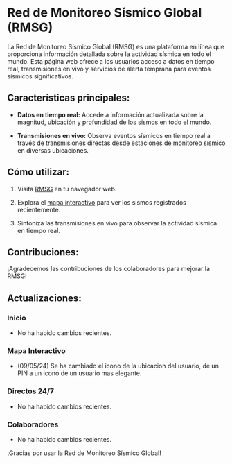 # Red de Monitoreo Sísmico Global (RMSG)

La Red de Monitoreo Sísmico Global (RMSG) es una plataforma en línea que proporciona información detallada sobre la actividad sísmica en todo el mundo. Esta página web ofrece a los usuarios acceso a datos en tiempo real, transmisiones en vivo y servicios de alerta temprana para eventos sísmicos significativos.

## Características principales:

- **Datos en tiempo real:** Accede a información actualizada sobre la magnitud, ubicación y profundidad de los sismos en todo el mundo.
  
- **Transmisiones en vivo:** Observa eventos sísmicos en tiempo real a través de transmisiones directas desde estaciones de monitoreo sísmico en diversas ubicaciones.

## Cómo utilizar:

1. Visita [RMSG](https://www.rmsg.netlify.app) en tu navegador web.
   
2. Explora el [mapa interactivo](https://www.rmsg.netlify.app/mapa-interactivo) para ver los sismos registrados recientemente.
   
3. Sintoniza las transmisiones en vivo para observar la actividad sísmica en tiempo real.

## Contribuciones:

¡Agradecemos las contribuciones de los colaboradores para mejorar la RMSG!

## Actualizaciones:

### Inicio

- No ha habido cambios recientes.

### Mapa Interactivo

- (09/05/24) Se ha cambiado el icono de la ubicacion del usuario, de un PIN a un icono de un usuario mas elegante.

### Directos 24/7

- No ha habido cambios recientes.

### Colaboradores

- No ha habido cambios recientes.

¡Gracias por usar la Red de Monitoreo Sísmico Global!
